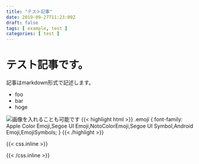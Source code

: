```yaml
---
title: "テスト記事"
date: 2019-09-27T11:23:09Z
draft: false
tags: [ example, test ]
categories: [ test ]
---
```


# テスト記事です。

記事はmarkdown形式で記述します。

 * foo
 * bar
 * hoge

![画像を入れることも可能です](/img/dc.jpg)
{{< highlight html >}}
.emoji {
font-family: Apple Color Emoji,Segoe UI Emoji,NotoColorEmoji,Segoe UI Symbol,Android Emoji,EmojiSymbols;
}
{{< /highlight >}}

{{< css.inline >}}
<style>
.emojify {
	font-family: Apple Color Emoji,Segoe UI Emoji,NotoColorEmoji,Segoe UI Symbol,Android Emoji,EmojiSymbols;
	font-size: 2rem;
	vertical-align: middle;
}
@media screen and (max-width:650px) {
    .nowrap {
	display: block;
	margin: 25px 0;
}
}
</style>
{{< /css.inline >}}